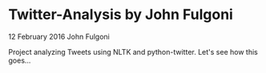 # Twitter-Analysis by John Fulgoni

12 February 2016
John Fulgoni

Project analyzing Tweets using NLTK and python-twitter.
Let's see how this goes...